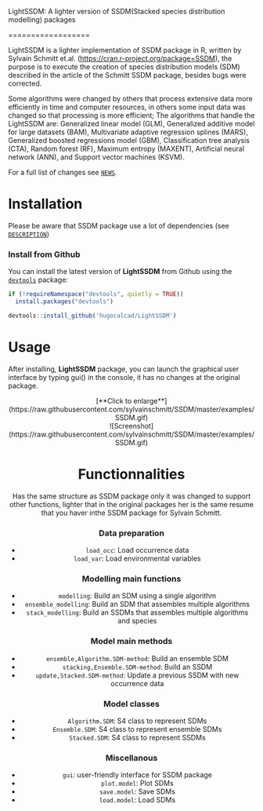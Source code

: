 LightSSDM: A lighter version of SSDM(Stacked species distribution modelling) packages

==================

LightSSDM is a lighter implementation of SSDM package in R, written by Sylvain Schmitt et.al. (https://cran.r-project.org/package=SSDM), the purpose is to execute the creation of species distribution models (SDM) described in the article of the Schmitt SSDM package, besides bugs were corrected.

Some algorithms were changed by others that process extensive data more efficiently in time and computer resources, in others some input data was changed so that processing is more efficient; The algorithms that handle the LightSSDM are: Generalized linear model (GLM), Generalized additive model for large datasets (BAM), Multivariate adaptive regression splines (MARS), Generalized boosted regressions model (GBM), Classification tree analysis (CTA), Random forest (RF), Maximum entropy (MAXENT), Artificial neural network (ANN), and Support vector machines (KSVM).

For a full list of changes see [`NEWS`](./NEWS.md).

# Installation

Please be aware that SSDM package use a lot of dependencies (see [`DESCRIPTION`](./DESCRIPTION))

### Install from Github

You can install the latest version of **LightSSDM** from Github using the [`devtools`](https://github.com/hadley/devtools) package:

```r
if (!requireNamespace("devtools", quietly = TRUE))
  install.packages("devtools")

devtools::install_github('hugocalcad/LightSSDM')
```

# Usage

After installing, **LightSSDM** package, you can launch the graphical user interface by typing gui() in the console, it has no changes at the original package.

<center>
[**Click to enlarge**](https://raw.githubusercontent.com/sylvainschmitt/SSDM/master/examples/SSDM.gif)<center>
![Screenshot](https://raw.githubusercontent.com/sylvainschmitt/SSDM/master/examples/SSDM.gif)

# Functionnalities

Has the same structure as SSDM package only it was changed to support other functions, lighter that in the original packages her is the same resume that you haver inthe SSDM package for Sylvain Schmitt.

### Data preparation

* `load_occ`: Load occurrence data
* `load_var`: Load environmental variables

### Modelling main functions

* `modelling`: Build an SDM using a single algorithm
* `ensemble_modelling`: Build an SDM that assembles multiple algorithms
* `stack_modelling`: Build an SSDMs that assembles multiple algorithms and species

### Model main methods

* `ensemble,Algorithm.SDM-method`: Build an ensemble SDM
* `stacking,Ensemble.SDM-method`: Build an SSDM
* `update,Stacked.SDM-method`: Update a previous SSDM with new occurrence data

### Model classes

* `Algorithm.SDM`: S4 class to represent SDMs
* `Ensemble.SDM`: S4 class to represent ensemble SDMs
* `Stacked.SDM`: S4 class to represent SSDMs

### Miscellanous

* `gui`: user-friendly interface for SSDM package
* `plot.model`: Plot SDMs
* `save.model`: Save SDMs
* `load.model`: Load SDMs
